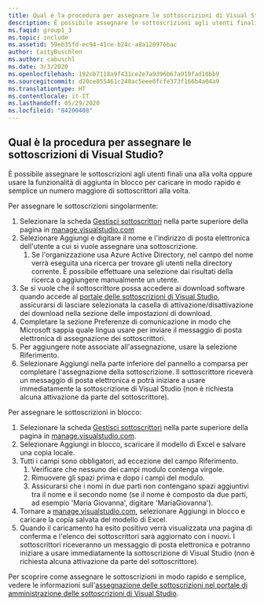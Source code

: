 ```yaml
---
title: Qual è la procedura per assegnare le sottoscrizioni di Visual Studio?
description: È possibile assegnare le sottoscrizioni agli utenti finali una alla volta oppure usare la funzionalità di aggiunta in blocco per caricare in modo rapido e semplice...
ms.faqid: group1_3
ms.topic: include
ms.assetid: 59eb35fd-ec94-41ce-b24c-a8a120976bac
author: CaityBuschlen
ms.author: cabuschl
ms.date: 3/3/2020
ms.openlocfilehash: 192cb7118a9f431ce2e7a9396b67a919fad10bb9
ms.sourcegitcommit: d20ce855461c240ac5eee0fcfe373f166b4a04a9
ms.translationtype: HT
ms.contentlocale: it-IT
ms.lasthandoff: 05/29/2020
ms.locfileid: "84200408"
---
```

## <a name="how-do-i-assign-visual-studio-subscriptions"></a>Qual è la procedura per assegnare le sottoscrizioni di Visual Studio?

È possibile assegnare le sottoscrizioni agli utenti finali una alla volta oppure usare la funzionalità di aggiunta in blocco per caricare in modo rapido e semplice un numero maggiore di sottoscrittori alla volta.

Per assegnare le sottoscrizioni singolarmente:

1. Selezionare la scheda [Gestisci sottoscrittori](https://manage.visualstudio.com/subscribers) nella parte superiore della pagina in [manage.visualstudio.com](https://manage.visualstudio.com)
2. Selezionare Aggiungi e digitare il nome e l'indirizzo di posta elettronica dell'utente a cui si vuole assegnare una sottoscrizione.
    1. Se l'organizzazione usa Azure Active Directory, nel campo del nome verrà eseguita una ricerca per trovare gli utenti nella directory corrente. È possibile effettuare una selezione dai risultati della ricerca o aggiungere manualmente un utente.
3. Se si vuole che il sottoscrittore possa accedere ai download software quando accede al [portale delle sottoscrizioni di Visual Studio](https://my.visualstudio.com/), assicurarsi di lasciare selezionata la casella di attivazione/disattivazione dei download nella sezione delle impostazioni di download.
4. Completare la sezione Preferenze di comunicazione in modo che Microsoft sappia quale lingua usare per inviare il messaggio di posta elettronica di assegnazione dei sottoscrittori.
5. Per aggiungere note associate all'assegnazione, usare la selezione Riferimento.
6. Selezionare Aggiungi nella parte inferiore del pannello a comparsa per completare l'assegnazione della sottoscrizione. Il sottoscrittore riceverà un messaggio di posta elettronica e potrà iniziare a usare immediatamente la sottoscrizione di Visual Studio (non è richiesta alcuna attivazione da parte del sottoscrittore).

Per assegnare le sottoscrizioni in blocco:

1. Selezionare la scheda [Gestisci sottoscrittori](https://manage.visualstudio.com/subscribers) nella parte superiore della pagina in [manage.visualstudio.com](https://manage.visualstudio.com).
2. Selezionare Aggiungi in blocco, scaricare il modello di Excel e salvare una copia locale.
3. Tutti i campi sono obbligatori, ad eccezione del campo Riferimento.
    1. Verificare che nessuno dei campi modulo contenga virgole.
    2. Rimuovere gli spazi prima e dopo i campi del modulo.
    3. Assicurarsi che i nomi in due parti non contengano spazi aggiuntivi tra il nome e il secondo nome (se il nome è composto da due parti, ad esempio 'Maria Giovanna', digitare 'MariaGiovanna').
4. Tornare a [manage.visualstudio.com](https://manage.visualstudio.com), selezionare Aggiungi in blocco e caricare la copia salvata del modello di Excel.
5. Quando il caricamento ha esito positivo verrà visualizzata una pagina di conferma e l'elenco dei sottoscrittori sarà aggiornato con i nuovi. I sottoscrittori riceveranno un messaggio di posta elettronica e potranno iniziare a usare immediatamente la sottoscrizione di Visual Studio (non è richiesta alcuna attivazione da parte del sottoscrittore).

Per scoprire come assegnare le sottoscrizioni in modo rapido e semplice, vedere le informazioni sull'[assegnazione delle sottoscrizioni nel portale di amministrazione delle sottoscrizioni di Visual Studio](https://docs.microsoft.com/visualstudio/subscriptions/assign-license#individual-assignments).
